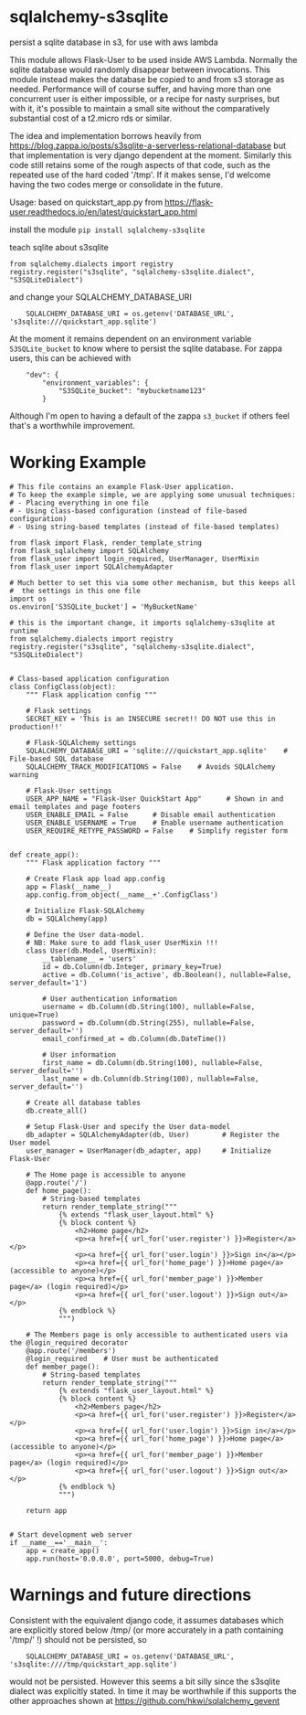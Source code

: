 # sqlalchemy-s3sqlite
persist a sqlite database in s3, for use with aws lambda

This module allows Flask-User to be used inside AWS Lambda. Normally the sqlite database would randomly disappear between invocations. This module instead makes the database be copied to and from s3 storage as needed. Performance will of course suffer, and having more than one concurrent user is either impossible, or a recipe for nasty surprises, but with it, it's possible to maintain a small site without the comparatively substantial cost of a t2.micro rds or similar.

The idea and implementation borrows heavily from 
https://blog.zappa.io/posts/s3sqlite-a-serverless-relational-database
but that implementation is very django dependent at the moment. Similarly this code still retains some of the rough aspects of that code, such as the repeated use of the hard coded '/tmp'. If it makes sense, I'd welcome having the two codes merge or consolidate in the future.

Usage: based on quickstart_app.py from
https://flask-user.readthedocs.io/en/latest/quickstart_app.html

install the module
```pip install sqlalchemy-s3sqlite```


teach sqlite about s3sqlite 
```
from sqlalchemy.dialects import registry
registry.register("s3sqlite", "sqlalchemy-s3sqlite.dialect", "S3SQLiteDialect")
```

and change your SQLALCHEMY_DATABASE_URI
```
    SQLALCHEMY_DATABASE_URI = os.getenv('DATABASE_URL', 's3sqlite:///quickstart_app.sqlite')
```

At the moment it remains dependent on an environment variable
`S3SQLite_bucket`
to know where to persist the sqlite database. For zappa users, this can be achieved with

```
    "dev": {
        "environment_variables": {
            "S3SQLite_bucket": "mybucketname123"
        }
````
Although I'm open to having a default of the zappa `s3_bucket` if others feel that's a worthwhile improvement. 






# Working Example

```
# This file contains an example Flask-User application.
# To keep the example simple, we are applying some unusual techniques:
# - Placing everything in one file
# - Using class-based configuration (instead of file-based configuration)
# - Using string-based templates (instead of file-based templates)

from flask import Flask, render_template_string
from flask_sqlalchemy import SQLAlchemy
from flask_user import login_required, UserManager, UserMixin
from flask_user import SQLAlchemyAdapter

# Much better to set this via some other mechanism, but this keeps all
#  the settings in this one file
import os
os.environ['S3SQLite_bucket'] = 'MyBucketName'

# this is the important change, it imports sqlalchemy-s3sqlite at runtime
from sqlalchemy.dialects import registry
registry.register("s3sqlite", "sqlalchemy-s3sqlite.dialect", "S3SQLiteDialect")


# Class-based application configuration
class ConfigClass(object):
    """ Flask application config """

    # Flask settings
    SECRET_KEY = 'This is an INSECURE secret!! DO NOT use this in production!!'

    # Flask-SQLAlchemy settings
    SQLALCHEMY_DATABASE_URI = 'sqlite:///quickstart_app.sqlite'    # File-based SQL database
    SQLALCHEMY_TRACK_MODIFICATIONS = False    # Avoids SQLAlchemy warning

    # Flask-User settings
    USER_APP_NAME = "Flask-User QuickStart App"      # Shown in and email templates and page footers
    USER_ENABLE_EMAIL = False      # Disable email authentication
    USER_ENABLE_USERNAME = True    # Enable username authentication
    USER_REQUIRE_RETYPE_PASSWORD = False    # Simplify register form


def create_app():
    """ Flask application factory """

    # Create Flask app load app.config
    app = Flask(__name__)
    app.config.from_object(__name__+'.ConfigClass')

    # Initialize Flask-SQLAlchemy
    db = SQLAlchemy(app)

    # Define the User data-model.
    # NB: Make sure to add flask_user UserMixin !!!
    class User(db.Model, UserMixin):
        __tablename__ = 'users'
        id = db.Column(db.Integer, primary_key=True)
        active = db.Column('is_active', db.Boolean(), nullable=False, server_default='1')

        # User authentication information
        username = db.Column(db.String(100), nullable=False, unique=True)
        password = db.Column(db.String(255), nullable=False, server_default='')
        email_confirmed_at = db.Column(db.DateTime())

        # User information
        first_name = db.Column(db.String(100), nullable=False, server_default='')
        last_name = db.Column(db.String(100), nullable=False, server_default='')

    # Create all database tables
    db.create_all()

    # Setup Flask-User and specify the User data-model
    db_adapter = SQLAlchemyAdapter(db, User)        # Register the User model
    user_manager = UserManager(db_adapter, app)     # Initialize Flask-User

    # The Home page is accessible to anyone
    @app.route('/')
    def home_page():
        # String-based templates
        return render_template_string("""
            {% extends "flask_user_layout.html" %}
            {% block content %}
                <h2>Home page</h2>
                <p><a href={{ url_for('user.register') }}>Register</a></p>
                <p><a href={{ url_for('user.login') }}>Sign in</a></p>
                <p><a href={{ url_for('home_page') }}>Home page</a> (accessible to anyone)</p>
                <p><a href={{ url_for('member_page') }}>Member page</a> (login required)</p>
                <p><a href={{ url_for('user.logout') }}>Sign out</a></p>
            {% endblock %}
            """)

    # The Members page is only accessible to authenticated users via the @login_required decorator
    @app.route('/members')
    @login_required    # User must be authenticated
    def member_page():
        # String-based templates
        return render_template_string("""
            {% extends "flask_user_layout.html" %}
            {% block content %}
                <h2>Members page</h2>
                <p><a href={{ url_for('user.register') }}>Register</a></p>
                <p><a href={{ url_for('user.login') }}>Sign in</a></p>
                <p><a href={{ url_for('home_page') }}>Home page</a> (accessible to anyone)</p>
                <p><a href={{ url_for('member_page') }}>Member page</a> (login required)</p>
                <p><a href={{ url_for('user.logout') }}>Sign out</a></p>
            {% endblock %}
            """)

    return app


# Start development web server
if __name__=='__main__':
    app = create_app()
    app.run(host='0.0.0.0', port=5000, debug=True)

```





# Warnings and future directions

Consistent with the equivalent django code, it assumes databases which are explicitly stored below /tmp/ (or more accurately in a path containing '/tmp/' !) should not be persisted, so
```
    SQLALCHEMY_DATABASE_URI = os.getenv('DATABASE_URL', 's3sqlite:////tmp/quickstart_app.sqlite')
```
would not be persisted. However this seems a bit silly since the s3sqlite dialect was explicitly stated. In time it may be worthwhile if this supports the other approaches shown at https://github.com/hkwi/sqlalchemy_gevent

